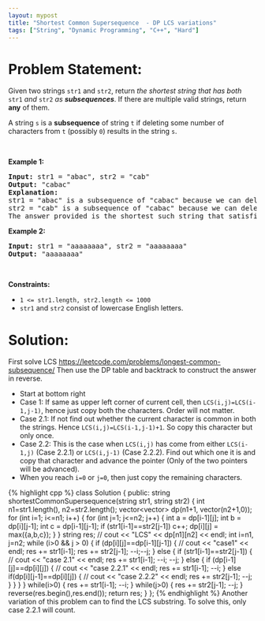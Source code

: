 ```yaml
---
layout: mypost
title: "Shortest Common Supersequence  - DP LCS variations"
tags: ["String", "Dynamic Programming", "C++", "Hard"]
---
```

# Problem Statement:
<p>Given two strings <code>str1</code> and <code>str2</code>, return <em>the shortest string that has both </em><code>str1</code><em> and </em><code>str2</code><em> as <strong>subsequences</strong></em>. If there are multiple valid strings, return <strong>any</strong> of them.</p>

<p>A string <code>s</code> is a <strong>subsequence</strong> of string <code>t</code> if deleting some number of characters from <code>t</code> (possibly <code>0</code>) results in the string <code>s</code>.</p>

<p>&nbsp;</p>
<p><strong class="example">Example 1:</strong></p>

<pre>
<strong>Input:</strong> str1 = &quot;abac&quot;, str2 = &quot;cab&quot;
<strong>Output:</strong> &quot;cabac&quot;
<strong>Explanation:</strong> 
str1 = &quot;abac&quot; is a subsequence of &quot;cabac&quot; because we can delete the first &quot;c&quot;.
str2 = &quot;cab&quot; is a subsequence of &quot;cabac&quot; because we can delete the last &quot;ac&quot;.
The answer provided is the shortest such string that satisfies these properties.
</pre>

<p><strong class="example">Example 2:</strong></p>

<pre>
<strong>Input:</strong> str1 = &quot;aaaaaaaa&quot;, str2 = &quot;aaaaaaaa&quot;
<strong>Output:</strong> &quot;aaaaaaaa&quot;
</pre>

<p>&nbsp;</p>
<p><strong>Constraints:</strong></p>

<ul>
	<li><code>1 &lt;= str1.length, str2.length &lt;= 1000</code></li>
	<li><code>str1</code> and <code>str2</code> consist of lowercase English letters.</li>
</ul>

# Solution:
First solve LCS https://leetcode.com/problems/longest-common-subsequence/
Then use the DP table and backtrack to construct the answer in reverse.
- Start at bottom right
- Case 1: If same as upper left corner of current cell, then `LCS(i,j)=LCS(i-1,j-1)`, hence just copy both the characters. Order will not matter.
- Case 2.1: If not find out whether the current character is common in both the strings. Hence `LCS(i,j)=LCS(i-1,j-1)+1`. So copy this character but only once.
- Case 2.2: This is the case when `LCS(i,j)` has come from either `LCS(i-1,j)` (Case 2.2.1) or `LCS(i,j-1)` (Case 2.2.2). Find out which one it is and copy that character and advance the pointer (Only of the two pointers will be advanced).
- When you reach `i=0` or `j=0`, then just copy the remaining characters.

 {% highlight cpp %} 
class Solution {
public:
    string shortestCommonSupersequence(string str1, string str2) {
        int n1=str1.length(), n2=str2.length();
        vector<vector<int>> dp(n1+1, vector<int>(n2+1,0));
        for (int i=1; i<=n1; i++)
        {
            for (int j=1; j<=n2; j++)
            {
                int a = dp[i-1][j];
                int b = dp[i][j-1];
                int c = dp[i-1][j-1];
                if (str1[i-1]==str2[j-1]) c++;
                dp[i][j] = max({a,b,c});
            }
        }
        string res;
        // cout << "LCS" << dp[n1][n2] << endl;
        int i=n1, j=n2;
        while (i>0 && j > 0)
        {
            if (dp[i][j]==dp[i-1][j-1])
            {
                // cout << "case1" << endl;
                res += str1[i-1];
                res += str2[j-1];
                --i;--j;
            }
            else
            {
                if (str1[i-1]==str2[j-1])
                {
                    // cout << "case 2.1" << endl;
                    res += str1[i-1];
                    --i; --j;
                }
                else
                {
                    if (dp[i-1][j]==dp[i][j])
                    {
                        // cout << "case 2.2.1" << endl;
                        res += str1[i-1];
                        --i;
                    }
                    else if(dp[i][j-1]==dp[i][j])
                    {
                        // cout << "case 2.2.2" << endl;
                        res += str2[j-1];
                        --j;
                    }
                }
            }
        }
        while(i>0)
        {
            res += str1[i-1];
            --i;
        }
        while(j>0)
        {
            res += str2[j-1];
            --j;
        }
        reverse(res.begin(),res.end());
        return res;
    }
};
 {% endhighlight %}
Another variation of this problem can to find the LCS substring. To solve this, only case 2.2.1 will count.